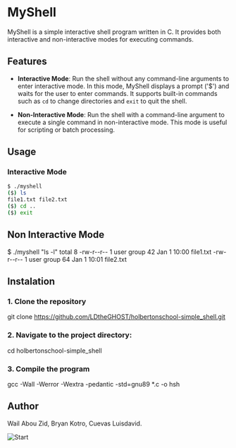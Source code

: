 # MyShell

MyShell is a simple interactive shell program written in C. It provides both interactive and non-interactive modes for executing commands.

## Features

- **Interactive Mode**: Run the shell without any command-line arguments to enter interactive mode. In this mode, MyShell displays a prompt ('$') and waits for the user to enter commands. It supports built-in commands such as `cd` to change directories and `exit` to quit the shell.

- **Non-Interactive Mode**: Run the shell with a command-line argument to execute a single command in non-interactive mode. This mode is useful for scripting or batch processing.

## Usage

### Interactive Mode

```bash
$ ./myshell
($) ls
file1.txt file2.txt
($) cd ..
($) exit
```
## Non Interactive Mode
$ ./myshell "ls -l"
total 8
-rw-r--r-- 1 user group 42 Jan 1 10:00 file1.txt
-rw-r--r-- 1 user group 64 Jan 1 10:01 file2.txt

## Instalation
### 1. Clone the repository
git clone https://github.com/LDtheGHOST/holbertonschool-simple_shell.git

### 2. Navigate to the project directory:
cd holbertonschool-simple_shell
### 3. Compile the program 
gcc -Wall -Werror -Wextra -pedantic -std=gnu89 *.c -o hsh

## Author
Wail Abou Zid, Bryan Kotro, Cuevas Luisdavid.

![Start](https://github.com/LDtheGHOST/holbertonschool-simple_shell/assets/113838593/24cf442f-d29f-4f21-b16a-a5e284e5bf03)


